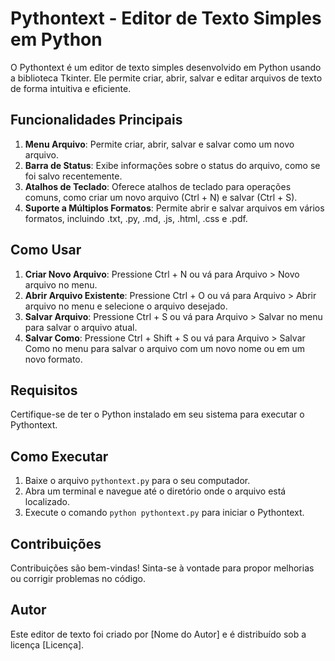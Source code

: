 # Pythontext - Editor de Texto Simples em Python

O Pythontext é um editor de texto simples desenvolvido em Python usando a biblioteca Tkinter. Ele permite criar, abrir, salvar e editar arquivos de texto de forma intuitiva e eficiente.

## Funcionalidades Principais

1. **Menu Arquivo**: Permite criar, abrir, salvar e salvar como um novo arquivo.
2. **Barra de Status**: Exibe informações sobre o status do arquivo, como se foi salvo recentemente.
3. **Atalhos de Teclado**: Oferece atalhos de teclado para operações comuns, como criar um novo arquivo (Ctrl + N) e salvar (Ctrl + S).
4. **Suporte a Múltiplos Formatos**: Permite abrir e salvar arquivos em vários formatos, incluindo .txt, .py, .md, .js, .html, .css e .pdf.

## Como Usar

1. **Criar Novo Arquivo**: Pressione Ctrl + N ou vá para Arquivo > Novo arquivo no menu.
2. **Abrir Arquivo Existente**: Pressione Ctrl + O ou vá para Arquivo > Abrir arquivo no menu e selecione o arquivo desejado.
3. **Salvar Arquivo**: Pressione Ctrl + S ou vá para Arquivo > Salvar no menu para salvar o arquivo atual.
4. **Salvar Como**: Pressione Ctrl + Shift + S ou vá para Arquivo > Salvar Como no menu para salvar o arquivo com um novo nome ou em um novo formato.

## Requisitos

Certifique-se de ter o Python instalado em seu sistema para executar o Pythontext.

## Como Executar

1. Baixe o arquivo `pythontext.py` para o seu computador.
2. Abra um terminal e navegue até o diretório onde o arquivo está localizado.
3. Execute o comando `python pythontext.py` para iniciar o Pythontext.

## Contribuições

Contribuições são bem-vindas! Sinta-se à vontade para propor melhorias ou corrigir problemas no código.

## Autor

Este editor de texto foi criado por [Nome do Autor] e é distribuído sob a licença [Licença].
